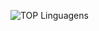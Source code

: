 
![TOP Linguagens](https://github-readme-stats.vercel.app/api/top-langs/?username=LucasGNKlein&layout=compact&theme=dracula)
